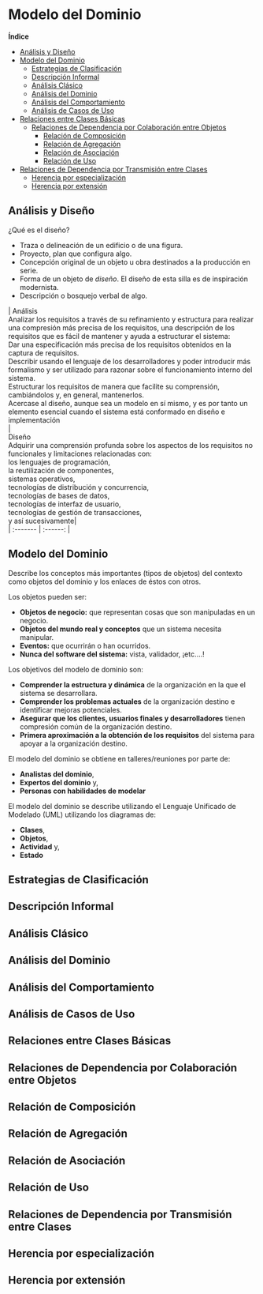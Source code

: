 # Modelo del Dominio

**Índice**
- [Análisis y Diseño](#Análisis-y-Diseño)  
- [Modelo del Dominio](#Modelo-del-dominio)  
    - [Estrategias de Clasificación](#Estrategias-de-clasificación)  
    - [Descripción Informal](#Descripción-Informal)  
    - [Análisis Clásico](#Análisis-Clásico)  
    - [Análisis del Dominio](#Análisis-del-Dominio)  
    - [Análisis del Comportamiento](#Análisis-del-Comportamiento)  
    - [Análisis de Casos de Uso](#Análisis-de-Casos-de-Uso)  
- [Relaciones entre Clases Básicas](#Relaciones-entre-Clases-Básicas)  
    - [Relaciones de Dependencia por Colaboración entre Objetos](#Relaciones-de-Dependencia-por-Colaboración-entre-Objetos)  
        - [Relación de Composición](#Relación-de-Composición)  
        - [Relación de Agregación](#Relación-de-Agregación)  
        - [Relación de Asociación](#Relación-de-Asociación)  
        - [Relación de Uso](#Relación-de-Uso)  
- [Relaciones de Dependencia por Transmisión entre Clases](#Relaciones-de-Dependencia-por-Transmisión-entre-Clases)  
    - [Herencia por especialización](#Herencia-por-especialización)
    - [Herencia por extensión](#Herencia-por-extensión)

## Análisis y Diseño

¿Qué es el diseño?
- Traza o delineación de un edificio o de una figura.
- Proyecto, plan que configura algo.
- Concepción original de un objeto u obra destinados a la producción en serie.
- Forma de un objeto de *diseño*. El diseño de esta silla es de inspiración modernista.
- Descripción o bosquejo verbal de algo.

|
Análisis  <br/>
Analizar los requisitos a través de su refinamiento y estructura para realizar una compresión más precisa de los requisitos, una descripción de los requisitos que es fácil de mantener y ayuda a estructurar el sistema:<br/>
Dar una especificación más precisa de los requisitos obtenidos en la captura de requisitos.<br/>
Describir usando el lenguaje de los desarrolladores y poder introducir más formalismo y ser utilizado para razonar sobre el funcionamiento interno del sistema.<br/>
Estructurar los requisitos de manera que facilite su comprensión, cambiándolos y, en general, mantenerlos.<br/>
Acercase al diseño, aunque sea un modelo en sí mismo, y es por tanto un elemento esencial cuando el sistema está conformado en diseño e implementación<br/> |  
Diseño <br/>
Adquirir una comprensión profunda sobre los aspectos de los requisitos no funcionales y limitaciones relacionadas con:<br/>
los lenguajes de programación,<br/>
la reutilización de componentes,<br/>
sistemas operativos,<br/>
tecnologías de distribución y concurrencia,<br/>
tecnologías de bases de datos,<br/>
tecnologías de interfaz de usuario,<br/>
tecnologías de gestión de transacciones,<br/>
y así sucesivamente| <br/>
| :------- | :------: |  


## Modelo del Dominio

Describe los conceptos más importantes (tipos de objetos) del contexto como objetos del dominio y los enlaces de éstos con otros.

Los objetos pueden ser:
- **Objetos de negocio:** que representan cosas que son manipuladas en un negocio.
- **Objetos del mundo real y conceptos** que un sistema necesita manipular.
- **Eventos:** que ocurrirán o han ocurridos.
- **Nunca del software del sistema:** vista, validador, ¡etc.…!

Los objetivos del modelo de dominio son:
- **Comprender la estructura y dinámica** de la organización en la que el sistema se desarrollara.
- **Comprender los problemas actuales** de la organización destino e identificar mejoras potenciales.
- **Asegurar que los clientes, usuarios finales y desarrolladores** tienen compresión común de la organización destino.
- **Primera aproximación a la obtención de los requisitos** del sistema para apoyar a la organización destino.

El modelo del dominio se obtiene en talleres/reuniones por parte de:
- **Analistas del dominio**,
- **Expertos del dominio** y,
- **Personas con habilidades de modelar**

El modelo del dominio se describe utilizando el Lenguaje Unificado de Modelado (UML) utilizando los diagramas de:
- **Clases**,
- **Objetos**,
- **Actividad** y,
- **Estado**

## Estrategias de Clasificación

## Descripción Informal

## Análisis Clásico

## Análisis del Dominio

## Análisis del Comportamiento

## Análisis de Casos de Uso

## Relaciones entre Clases Básicas

## Relaciones de Dependencia por Colaboración entre Objetos

## Relación de Composición

## Relación de Agregación

## Relación de Asociación

## Relación de Uso

## Relaciones de Dependencia por Transmisión entre Clases

## Herencia por especialización

## Herencia por extensión